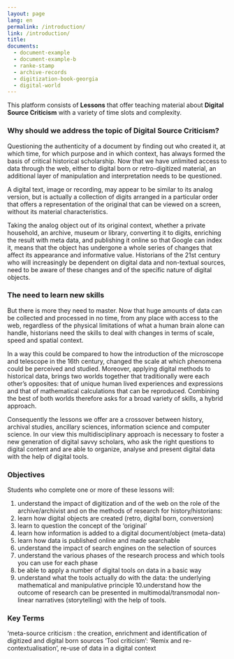 ```yaml
---
layout: page
lang: en
permalink: /introduction/
link: /introduction/
title: 
documents:
  - document-example
  - document-example-b
  - ranke-stamp
  - archive-records
  - digitization-book-georgia
  - digital-world 
---
```



This platform consists of  **Lessons** that offer teaching material about **Digital Source Criticism** with a variety of time slots and complexity. 


<!-- more -->

<!-- 
Each teaching unit starts off with a **short audiovisual clip** combined with a **quiz**, and is followed by a series of **assignments**. The last part consists of a **tutorial for a workshop** with the aim of creating a digital object. 
 -->

### Why should we address the topic of Digital Source Criticism? 

Questioning the authenticity of a document  by finding out who created it, at which time, for which purpose and in which context, has always formed the basis of critical historical scholarship. Now that we have unlimited access to data through the web, either to digital born or retro-digitized material, an additional layer of manipulation and interpretation needs to be questioned. 


[](ranke-stamp,archive-records)


A digital text, image or recording, may appear to be similar to its analog version, but is actually a collection of digits arranged in a particular order that offers a representation of the original that can be viewed on a screen, without its material characteristics.

Taking the analog object out of its original context, whether a private household, an archive, museum or library,  converting it to digits, enriching the result with meta data, and publishing it online so that  Google can index it, means that the object has undergone a whole series of changes that affect its appearance and informative value. Historians of the 21st century who will increasingly be dependent on digital data and non-textual sources, need to be aware of these changes and of the specific nature of digital objects.

[](digitization-book-georgia,digital-world)

### The need to learn new skills

But there is more they need to master. Now that huge amounts of data can be collected and processed in no time, from any place with access to the web, regardless of the physical limitations of what a human brain alone can handle, historians need the skills to deal with changes in terms of scale, speed and spatial context. 

In a way this could be compared to how the introduction of the microscope and telescope in the 16th century, changed the scale at which phenomena could be perceived and studied. Moreover, applying digital methods to historical data, brings two worlds together that traditionally were each other’s opposites:  that of unique human lived experiences and expressions and that of mathematical calculations that can be reproduced. Combining the best of both worlds therefore asks for a broad variety of skills, a hybrid approach. 

Consequently the  lessons we offer are a crossover between history, archival studies, ancillary sciences, information science and computer science.  In our view this multidisciplinary approach is necessary to foster a new generation of digital savvy scholars, who ask the right questions to digital content and are able to organize, analyse and present digital data with the help of digital tools. 


### Objectives 

Students who complete one or more of these lessons will:

 1. understand the impact of digitization and of the web on the role of the archive/archivist and on the methods of research for history/historians:
 2. learn how digital objects are created (retro, digital born, conversion)
 3. learn to question the concept of the ‘original’
 4. learn how information is added to a digital document/object (meta-data)
 5. learn how data is published online and made searchable
 6. understand the impact of search engines on the selection of sources
 7. understand the various phases of the research process and which tools you can use for each phase 
 8. be able to apply a number of digital tools on data in a basic way
 9. understand what the tools actually do with the data: the underlying mathematical and manipulative principle
10.understand how the outcome of research can be presented in multimodal/transmodal non-linear narratives (storytelling) with the help of tools.

### Key Terms 
  
 ‘meta-source criticism :  the creation, enrichment and identification of digitized and digital born sources 
 ‘Tool criticism’:
 ‘Remix and re-contextualisation’, re-use of data in a digital context 
 


